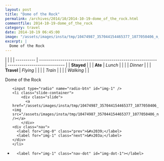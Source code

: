```yaml
---
layout: post
title: "Dome of the Rock"
permalink: /archives/2014/10/2014-10-19-dome_of_the_rock.html
commentfile: 2014-10-19-dome_of_the_rock
category: travel
date: 2014-10-19 06:45:00
image: "/assets/images/insta/tmp/10474987_357044154465377_1077050406_n_17841774676047535.jpg"
excerpt: |
  Dome of the Rock
---
```


|            |                                                              |
| ---------- | ------------------------------------------------------------ | ----------------------------- |
| **Stayed** |  |
| **Ate**    | _Lunch_                                                      |          |
|            | _Dinner_                                                     |          |
| **Travel** | _Flying_                                                     |          |
|            | _Train_                                                      |          |
|            | _Walking_                                                    |          |


Dome of the Rock


<ul class="slides">

    <input type="radio" name="radio-btn" id="img-1" />
    <li class="slide-container">
        <div class="slide">
          <a href="/assets/images/insta/tmp/10474987_357044154465377_1077050406_n_17841774676047535.jpg"><img src="/assets/images/insta/tmp/10474987_357044154465377_1077050406_n_17841774676047535.jpg" /></a>
        </div>
    <div class="nav">
      <label for="img-0" class="prev">&#x2039;</label>
      <label for="img-1" class="next">&#x203a;</label>
    </div>
    </li>
			
<li class="nav-dots">

      <label for="img-1" class="nav-dot" id="img-dot-1"></label>

</li>
</ul>        
             

		